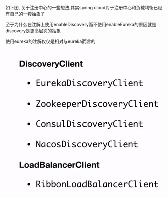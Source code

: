 

如下图, 关于注册中心的一些想法,其实spring cloud对于注册中心和负载均衡已经有自己的一套抽象了

至于为什么在注解上使用enableDiscovery而不使用enableEureka的原因就是discovery是更高层次的抽象

使用eureka的注解仅仅是相对与eureka而言的





![1571231082895](register.assets/1571231082895.png)